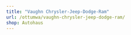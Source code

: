```yaml
---
title: "Vaughn Chrysler-Jeep-Dodge-Ram"
url: /ottumwa/vaughn-chrysler-jeep-dodge-ram/
shop: Autohaus
---
```

